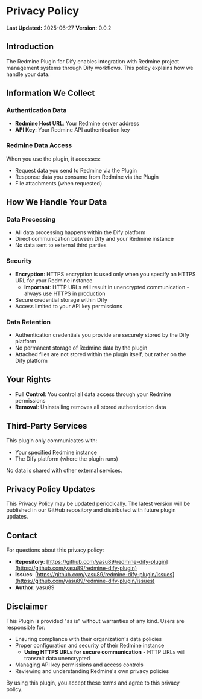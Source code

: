 # Privacy Policy

**Last Updated:** 2025-06-27
**Version:** 0.0.2

## Introduction

The Redmine Plugin for Dify enables integration with Redmine project management systems through Dify workflows. This policy explains how we handle your data.

## Information We Collect

### Authentication Data
- **Redmine Host URL**: Your Redmine server address
- **API Key**: Your Redmine API authentication key

### Redmine Data Access
When you use the plugin, it accesses:
- Request data you send to Redmine via the Plugin
- Response data you consume from Redmine via the Plugin
- File attachments (when requested)

## How We Handle Your Data

### Data Processing
- All data processing happens within the Dify platform
- Direct communication between Dify and your Redmine instance
- No data sent to external third parties

### Security
- **Encryption**: HTTPS encryption is used only when you specify an HTTPS URL for your Redmine instance
    - **Important**: HTTP URLs will result in unencrypted communication - always use HTTPS in production
- Secure credential storage within Dify
- Access limited to your API key permissions

### Data Retention
- Authentication credentials you provide are securely stored by the Dify platform
- No permanent storage of Redmine data by the plugin
- Attached files are not stored within the plugin itself, but rather on the Dify platform

## Your Rights

- **Full Control**: You control all data access through your Redmine permissions
- **Removal**: Uninstalling removes all stored authentication data

## Third-Party Services

This plugin only communicates with:
- Your specified Redmine instance
- The Dify platform (where the plugin runs)

No data is shared with other external services.

## Privacy Policy Updates

This Privacy Policy may be updated periodically.
The latest version will be published in our GitHub repository and distributed with future plugin updates.

## Contact

For questions about this privacy policy:
- **Repository**: [https://github.com/yasu89/redmine-dify-plugin](https://github.com/yasu89/redmine-dify-plugin)
- **Issues**: [https://github.com/yasu89/redmine-dify-plugin/issues](https://github.com/yasu89/redmine-dify-plugin/issues)
- **Author**: yasu89

## Disclaimer

This Plugin is provided "as is" without warranties of any kind. Users are responsible for:
- Ensuring compliance with their organization's data policies
- Proper configuration and security of their Redmine instance
    - **Using HTTPS URLs for secure communication** - HTTP URLs will transmit data unencrypted
- Managing API key permissions and access controls
- Reviewing and understanding Redmine's own privacy policies

By using this plugin, you accept these terms and agree to this privacy policy.
